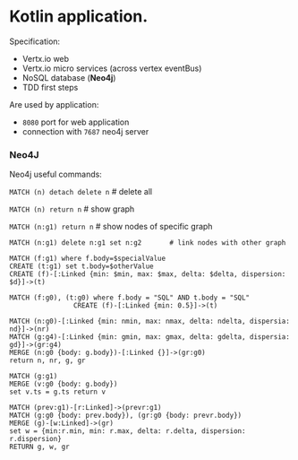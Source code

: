 # Kotlin application. 

Specification:
* Vertx.io web
* Vertx.io micro services (across vertex eventBus)
* NoSQL database (**Neo4j**) 
* TDD first steps

Are used by application:

* `8080` port for web application
* connection with `7687` neo4j server

### Neo4J

Neo4j useful commands:

`MATCH (n) detach delete n`             # delete all

`MATCH (n) return n`                    # show graph

`MATCH (n:g1) return n`                 # show nodes of specific graph
 
```
MATCH (n:g1) delete n:g1 set n:g2       # link nodes with other graph
```

```
MATCH (f:g1) where f.body=$specialValue
CREATE (t:g1) set t.body=$otherValue
CREATE (f)-[:Linked {min: $min, max: $max, delta: $delta, dispersion: $d}]->(t)       
```

```
MATCH (f:g0), (t:g0) where f.body = "SQL" AND t.body = "SQL"
                CREATE (f)-[:Linked {min: 0.5}]->(t)
```

```
MATCH (n:g0)-[:Linked {min: nmin, max: nmax, delta: ndelta, dispersia: nd}]->(nr) 
MATCH (g:g4)-[:Linked {min: gmin, max: gmax, delta: gdelta, dispersia: gd}]->(gr:g4)
MERGE (n:g0 {body: g.body})-[:Linked {}]->(gr:g0)
return n, nr, g, gr

MATCH (g:g1) 
MERGE (v:g0 {body: g.body}) 
set v.ts = g.ts return v

MATCH (prev:g1)-[r:Linked]->(prevr:g1)
MATCH (g:g0 {body: prev.body}), (gr:g0 {body: prevr.body})
MERGE (g)-[w:Linked]->(gr)
set w = {min:r.min, min: r.max, delta: r.delta, dispersion: r.dispersion}
RETURN g, w, gr

```